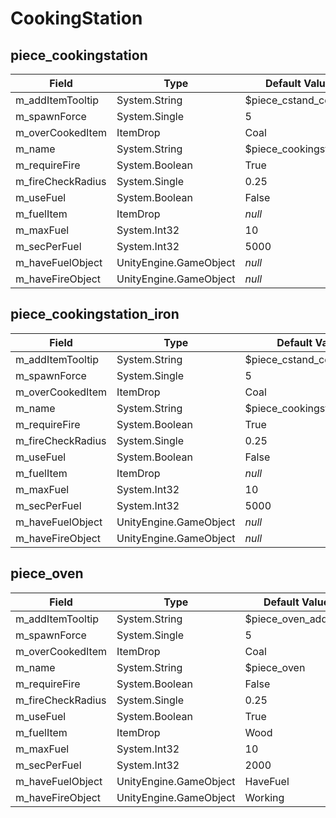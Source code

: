 # CookingStation

## piece_cookingstation

|Field|Type|Default Value|
|-----|----|-------------|
|m_addItemTooltip|System.String|$piece_cstand_cook|
|m_spawnForce|System.Single|5|
|m_overCookedItem|ItemDrop|Coal|
|m_name|System.String|$piece_cookingstation|
|m_requireFire|System.Boolean|True|
|m_fireCheckRadius|System.Single|0.25|
|m_useFuel|System.Boolean|False|
|m_fuelItem|ItemDrop|*null*|
|m_maxFuel|System.Int32|10|
|m_secPerFuel|System.Int32|5000|
|m_haveFuelObject|UnityEngine.GameObject|*null*|
|m_haveFireObject|UnityEngine.GameObject|*null*|

## piece_cookingstation_iron

|Field|Type|Default Value|
|-----|----|-------------|
|m_addItemTooltip|System.String|$piece_cstand_cook|
|m_spawnForce|System.Single|5|
|m_overCookedItem|ItemDrop|Coal|
|m_name|System.String|$piece_cookingstation_iron|
|m_requireFire|System.Boolean|True|
|m_fireCheckRadius|System.Single|0.25|
|m_useFuel|System.Boolean|False|
|m_fuelItem|ItemDrop|*null*|
|m_maxFuel|System.Int32|10|
|m_secPerFuel|System.Int32|5000|
|m_haveFuelObject|UnityEngine.GameObject|*null*|
|m_haveFireObject|UnityEngine.GameObject|*null*|

## piece_oven

|Field|Type|Default Value|
|-----|----|-------------|
|m_addItemTooltip|System.String|$piece_oven_additem|
|m_spawnForce|System.Single|5|
|m_overCookedItem|ItemDrop|Coal|
|m_name|System.String|$piece_oven|
|m_requireFire|System.Boolean|False|
|m_fireCheckRadius|System.Single|0.25|
|m_useFuel|System.Boolean|True|
|m_fuelItem|ItemDrop|Wood|
|m_maxFuel|System.Int32|10|
|m_secPerFuel|System.Int32|2000|
|m_haveFuelObject|UnityEngine.GameObject|HaveFuel|
|m_haveFireObject|UnityEngine.GameObject|Working|

